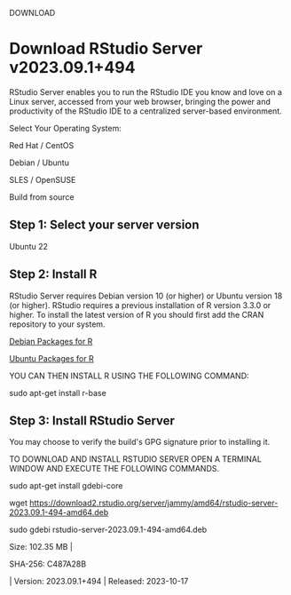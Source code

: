 DOWNLOAD

# Download RStudio Server v2023.09.1+494

RStudio Server enables you to run the RStudio IDE you know and love on a Linux server, accessed from your web browser, bringing the power and productivity of the RStudio IDE to a centralized server-based environment.

Select Your Operating System:

Red Hat / CentOS

Debian / Ubuntu

SLES / OpenSUSE

Build from source

## Step 1: Select your server version 

Ubuntu 22

## Step 2: Install R

RStudio Server requires Debian version 10 (or higher) or Ubuntu version 18 (or higher). RStudio requires a previous installation of R version 3.3.0 or higher. To install the latest version of R you should first add the CRAN repository to your system.

[Debian Packages for R](https://cran.rstudio.com/bin/linux/debian/)

[Ubuntu Packages for R](http://cran.rstudio.com/bin/linux/ubuntu/)

YOU CAN THEN INSTALL R USING THE FOLLOWING COMMAND:



sudo apt-get install r-base



## Step 3: Install RStudio Server 

You may choose to verify the build's GPG signature prior to installing it.

TO DOWNLOAD AND INSTALL RSTUDIO SERVER OPEN A TERMINAL WINDOW AND EXECUTE THE FOLLOWING COMMANDS.



sudo apt-get install gdebi-core





wget https://download2.rstudio.org/server/jammy/amd64/rstudio-server-2023.09.1-494-amd64.deb





sudo gdebi rstudio-server-2023.09.1-494-amd64.deb



Size: 102.35 MB | 

SHA-256: C487A28B

 | Version: 2023.09.1+494 | Released: 2023-10-17
